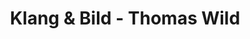 ---
title: "Klang & Bild - Thomas Wild"
url: /langen-hessen/klang-und-bild-thomas-wild/
shop: Hifi
---